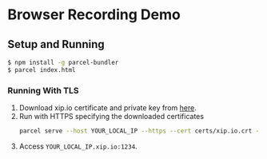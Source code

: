 # Browser Recording Demo

## Setup and Running

```bash
$ npm install -g parcel-bundler
$ parcel index.html
```

### Running With TLS

1. Download xip.io certificate and private key from [here](https://github.com/bsstokes/xip.io-cert/).
1. Run with HTTPS specifying the downloaded certificates
    ```bash
    parcel serve --host YOUR_LOCAL_IP --https --cert certs/xip.io.crt --key certs/xip.io.key index.html
    ```
1. Access `YOUR_LOCAL_IP.xip.io:1234`.
